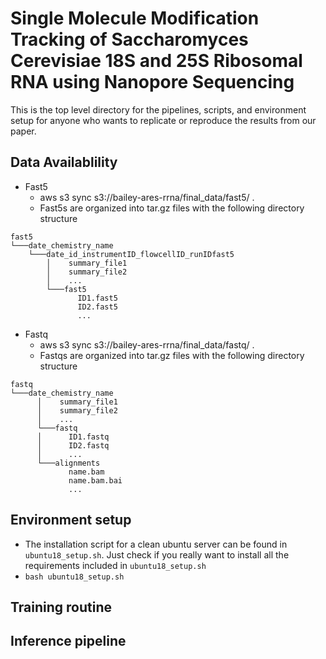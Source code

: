 # Single Molecule Modification Tracking of Saccharomyces Cerevisiae 18S and 25S Ribosomal RNA using Nanopore Sequencing

This is the top level directory for the pipelines, scripts, and environment setup for anyone who wants to 
replicate or reproduce the results from our paper.

## Data Availablility

* Fast5
    * aws s3 sync s3://bailey-ares-rrna/final_data/fast5/ .
    * Fast5s are organized into tar.gz files with the following directory structure
```
fast5
└───date_chemistry_name
    └───date_id_instrumentID_flowcellID_runIDfast5
        │    summary_file1
        │    summary_file2
        │    ...
        └───fast5
               ID1.fast5
               ID2.fast5
               ...
```

* Fastq
    * aws s3 sync s3://bailey-ares-rrna/final_data/fastq/ .
    * Fastqs are organized into tar.gz files with the following directory structure
```
fastq
└───date_chemistry_name
      │    summary_file1
      │    summary_file2
      │    ...
      └───fastq
      │      ID1.fastq
      │      ID2.fastq
      │      ...
      └───alignments
             name.bam
             name.bam.bai
             ...

```

## Environment setup
* The installation script for a clean ubuntu server can be found in `ubuntu18_setup.sh`. Just check if you really want to install
  all the requirements included in `ubuntu18_setup.sh` 
* `bash ubuntu18_setup.sh`

## Training routine


## Inference pipeline

